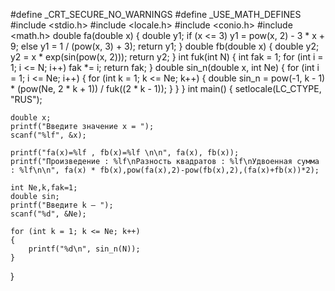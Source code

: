 #define _CRT_SECURE_NO_WARNINGS
#define _USE_MATH_DEFINES
#include <stdio.h>
#include <locale.h>
#include <conio.h>
#include <math.h>
double fa(double x) 
{
	double y1;
	if (x <= 3) y1 = pow(x, 2) - 3 * x + 9;
	else y1 = 1 / (pow(x, 3) + 3);
	return y1;
}
double fb(double x)
{
	double y2;
	y2 = x * exp(sin(pow(x, 2)));
	return y2;
}
int fuk(int N)
{
	int fak = 1;
	for (int i = 1; i <= N; i++)
		fak *= i;
	return fak;
}
double sin_n(double x, int Ne)
{
	for (int i = 1; i <= Ne; i++)
	{
		for (int k = 1; k <= Ne; k++)
		{
			double sin_n = pow(-1, k - 1) * (pow(Ne, 2 * k + 1)) / fuk((2 * k - 1));
		}
	}
}
int main()
{
	setlocale(LC_CTYPE, "RUS");

	double x;
	printf("Введите значение x = ");
	scanf("%lf", &x);

	printf("fa(x)=%lf , fb(x)=%lf \n\n", fa(x), fb(x));
	printf("Произведение : %lf\nРазность квадратов : %lf\nУдвоенная сумма : %lf\n\n", fa(x) * fb(x),pow(fa(x),2)-pow(fb(x),2),(fa(x)+fb(x))*2);

	int Ne,k,fak=1;
	double sin;
	printf("Введите k — ");
	scanf("%d", &Ne);

	for (int k = 1; k <= Ne; k++)
	{
		printf("%d\n", sin_n(N));
	}
	
}
